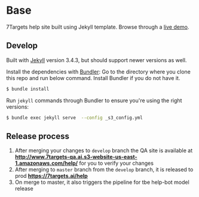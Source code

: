# Base

7Targets help site built using Jekyll template. Browse through a [live demo](https://orange-ape.cloudvent.net/).

## Develop

Built with [Jekyll](http://jekyllrb.com/) version 3.4.3, but should support newer versions as well.

Install the dependencies with [Bundler](http://bundler.io/):
Go to the directory where you clone this repo and run below command. Install Bundler if you do not have it.

~~~bash
$ bundle install
~~~

Run `jekyll` commands through Bundler to ensure you're using the right versions:

~~~bash
$ bundle exec jekyll serve  --config _s3_config.yml
~~~

## Release process
1. After merging your changes to `develop` branch the QA site is available at **http://www.7targets-qa.ai.s3-website-us-east-1.amazonaws.com/help/** for you to verify your changes
2. After merging to `master` branch from the `develop` branch, it is released to prod **https://7targets.ai/help**
3. On merge to master, it also triggers the pipeline for tbe help-bot model release
